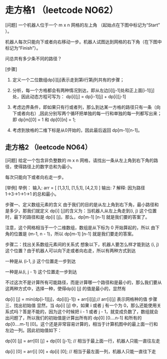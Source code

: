 # 走方格1 （leetcode NO62）

[问题]
  一个机器人位于一个 m x n 网格的左上角 （起始点在下图中标记为“Start” ）。

  机器人每次只能向下或者向右移动一步。机器人试图达到网格的右下角（在下图中标记为“Finish”）。

  问总共有多少条不同的路径？

[步骤]

  1. 定义一个二位数组dp[i][j]表示走到第i行第j列共有的步骤；

  2. 分析，每一个方格都会有两种情况到达，即从左边[i][j-1]处和正上面[i-1][j]处，因此动态方程可写为： dp[i][j] = dp[i-1][j] + dp[i][j-1]

  3. 考虑边界条件，即如果只有行或者列，那么到达某一方格的路径只有一条（向下或者向右）,因此分别写两个循环把单独的每一行和单独的每一列都写出来；
  即 dp[m][0] = 1 和 dp[0][n] = 1;

  4. 考虑到放格的二维下标是从0开始的，因此最后返回 dp[m-1][n-1]。

## 走方格2 （leetcode NO64）

[问题]
  给定一个包含非负整数的 m x n 网格，请找出一条从左上角到右下角的路径，使得路径上的数字总和为最小。

  每次只能向下或者向右走一步。

[举例]
  举例：
  输入:
  arr = [
  [1,3,1],
  [1,5,1],
  [4,2,1]
  ]
  输出: 7
  解释: 因为路径 1→3→1→1→1 的总和最小。

步骤一、定义数组元素的含义
由于我们的目的是从左上角到右下角，最小路径和是多少，那我们就定义 dp[i] [j]的含义为：当机器人从左上角走到(i, j) 这个位置时，最下的路径和是 dp[i] [j]。那么，dp[m-1] [n-1] 就是我们要的答案了。

注意，这个网格相当于一个二维数组，数组是从下标为 0 开始算起的，所以 由下角的位置是 (m-1, n - 1)，所以 dp[m-1] [n-1] 就是我们要走的答案。

步骤二：找出关系数组元素间的关系式
想象以下，机器人要怎么样才能到达 (i, j) 这个位置？由于机器人可以向下走或者向右走，所以有两种方式到达

一种是从 (i-1, j) 这个位置走一步到达

一种是从(i, j - 1) 这个位置走一步到达

不过这次不是计算所有可能路径，而是计算哪一个路径和是最小的，那么我们要从这两种方式中，选择一种，使得dp[i] [j] 的值是最小的，显然有

dp[i] [j] = min(dp[i-1][j]，dp[i][j-1]) + arr[i][j];// arr[i][j] 表示网格种的值
步骤三、找出初始值
显然，当 dp[i] [j] 中，如果 i 或者 j 有一个为 0，那么还能使用关系式吗？答是不能的，因为这个时候把 i - 1 或者 j - 1，就变成负数了，数组就会出问题了，所以我们的初始值是计算出所有的 dp[0] [0….n-1] 和所有的 dp[0….m-1] [0]。这个还是非常容易计算的，相当于计算机图中的最上面一行和左边一列。因此初始值如下：

dp[0] [j] = arr[0] [j] + dp[0] [j-1]; // 相当于最上面一行，机器人只能一直往左走

dp[i] [0] = arr[i] [0] + dp[i] [0];  // 相当于最左面一列，机器人只能一直往下走
